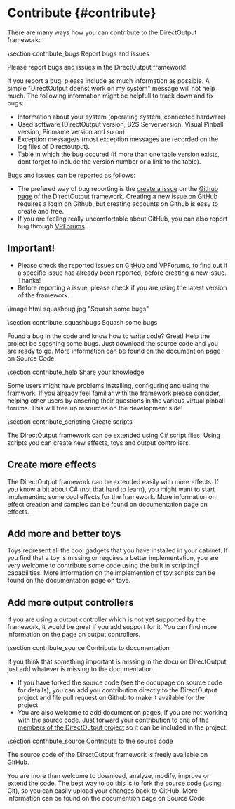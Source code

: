 ﻿Contribute {#contribute}
==========

There are many ways how you can contribute to the DirectOutput framework:

\section contribute_bugs Report bugs and issues

Please report bugs and issues in the DirectOutput framework!

If you report a bug, please include as much information as possible. A simple "DirectOutput doenst work on my system" message will not help much. The following information might be helpfull to track down and fix bugs:

- Information about your system (operating system, connected hardware).
- Used software (DirectOutput version, B2S Serverversion, Visual Pinball version, Pinmame version and so on).
- Exception message/s (most exception messages are recorded on the log files of Directoutput).
- Table in which the bug occured (if more than one table version exists, dont forget to include the version number or a link to the table). 

Bugs and issues can be reported as follows:

- The prefered way of bug reporting is the <a target="_blank" href="https://github.com/DirectOutput/DirectOutput/issues/new">create a issue</a> on the <a target="_blank" href="https://github.com/DirectOutput/DirectOutput/">Github page</a> of the DirectOutput framework. Creating a new issue on GitHub requires a login on Github, but creating accounts on Github is easy to create and free.
- If you are feeling really uncomfortable about GitHub, you can also report bug through  <a href="">VPForums</a>.

Important!
----


- Please check the reported issues on <a target="_blank" href="https://github.com/DirectOutput/DirectOutput/issues?state=open">GitHub</a> and VPForums, to find out if a specific issue has already been reported, before creating a new issue. Thanks!
- Before reporting a issue, please check if you are using the latest version of the framework.

\image html squashbug.jpg "Squash some bugs"

\section contribute_squashbugs Squash some bugs

Found a bug in the code and know how to write code? Great! Help the project be sqashing some bugs. Just download the source code and you are ready to go. More information can be found on the documention page on Source Code.


\section contribute_help Share your knowledge

Some users might have problems installing, configuring and using the framwork. If you already feel familiar with the framework please consider, helping other users by ansering their questions in the various virtual pinball forums. This will free up resources on the development side!


\section contribute_scripting Create scripts

The DirectOutput framework can be extended using C# script files. Using scripts you can create new effects, toys and output controllers. 

Create more effects
--

The DirectOutput framework can be extended easily with more effects. If you know a bit about C# (not that hard to learn), you might want to start implementing some cool effects for the framework. More information on effect creation and samples can be found on documentation page on effects.

Add more and better toys
--

Toys represent all the cool gadgets that you have installed in your cabinet. If you find that a toy is missing or requires a better implementation, you are very welcome to contribute some code using the built in scriptingf capabilities. More information on the implemention of toy scripts can be found on the documentation page on toys.

Add more output controllers
--

If you are using a output controller which is not yet supported by the framework, it would be great if you add support for it. You can find more information on the page on output controllers.


\section contribute_source Contribute to documentation

If you think that something important is missing in the docu on DirectOutput, just add whatever is missing to the documentation. 

- If you have forked the source code (see the docupage on source code for details), you can add you contribution directly to the DirectOutput project and file pull request on Github to make it available for the project.
- You are also welcome to add documention pages, if you are not working with the source code. Just forward your contribution to one of the  <a target="_blank" href="https://github.com/DirectOutput?tab=members">members of the DirectOutput project</a> so it can be included in the project.




\section contribute_source Contribute to the source code

The source code of the DirectOutput framework is freely available on <a target="_blank" href="https://github.com/DirectOutput/DirectOutput/">GitHub</a>.

You are more than welcome to download, analyze, modify, improve or extend the code. The best way to do this is to fork the source code (using Git), so you can easily upload your changes back to GitHub. More information can be found on the documention page on Source Code.

 

